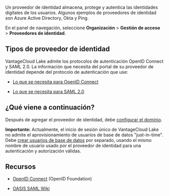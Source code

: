 Un proveedor de identidad almacena, protege y autentica las identidades digitales de los usuarios. Algunos ejemplos de proveedores de identidad son Azure Active Directory, Okta y Ping.

En el panel de navegación, seleccione **Organización** \> **Gestión de acceso** \> **Proveedores de identidad**.

Tipos de proveedor de identidad
-------------------------------

VantageCloud Lake admite los protocolos de autenticación OpenID Connect y SAML 2.0. La información que necesita del portal de su proveedor de identidad depende del protocolo de autenticación que use:

-   [Lo que se necesita para OpenID Connect](lfb1680194800865.md)

-   [Lo que se necesita para SAML 2.0](dhs1680194823192.md)

¿Qué viene a continuación?
--------------------------

Después de agregar el proveedor de identidad, debe [configurar el dominio](ruf1680184116601.md).

**Importante:** Actualmente, el inicio de sesión único de VantageCloud Lake no admite el aprovisionamiento de usuarios de base de datos "just-in-time". Debe [crear usuarios de base de datos](wxe1659392685092.md) por separado, usando el mismo nombre de usuario usado por el proveedor de identidad para una autenticación y autorización válidas.

Recursos
--------

-   [OpenID Connect](https://openid.net/connect/) (OpenID Foundation)

-   [OASIS SAML Wiki](https://wiki.oasis-open.org/security/FrontPage)

